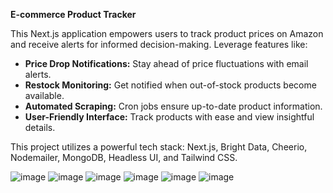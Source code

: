 **E-commerce Product Tracker**

This Next.js application empowers users to track product prices on Amazon and receive alerts for informed decision-making. Leverage features like:

* **Price Drop Notifications:** Stay ahead of price fluctuations with email alerts.
* **Restock Monitoring:** Get notified when out-of-stock products become available.
* **Automated Scraping:** Cron jobs ensure up-to-date product information.
* **User-Friendly Interface:** Track products with ease and view insightful details.

This project utilizes a powerful tech stack: Next.js, Bright Data, Cheerio, Nodemailer, MongoDB, Headless UI, and Tailwind CSS.


![image](https://github.com/DataWhizEngineer/Pricewise/assets/141387846/9e60a05b-0854-4cd8-bec6-5870d058e4a3)
![image](https://github.com/DataWhizEngineer/Pricewise/assets/141387846/48e66bf7-17de-4898-bfc8-7321782088a0)
![image](https://github.com/DataWhizEngineer/Pricewise/assets/141387846/02edbf25-0afc-4be2-abd1-730f0da092b3)
![image](https://github.com/DataWhizEngineer/Pricewise/assets/141387846/3fc25504-d825-4b9b-a691-ffae8eb4fe32)
![image](https://github.com/DataWhizEngineer/Pricewise/assets/141387846/054f3c6a-a0fa-41ed-8b7c-b6d39cae3e16)
![image](https://github.com/DataWhizEngineer/Pricewise/assets/141387846/2c814e84-7b59-452d-a6fd-aff2a3ebc6a4)





